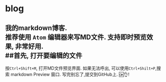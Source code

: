 # blog
  我的markdown博客.<br>
推荐使用 `Atom` 编辑器来写MD文件. 支持即时预览效果, 非常好用.<br>
##首先, 打开要编辑的文件
----------
按`Ctrl+Shift+M`, 打开MD文件预览界面. 如果无法呼出, 可以使用`Ctrl+Shilt+P`,搜索 markdown Preview 窗口. 写完别忘了,提交到GitHub上. :ok::ok_hand:!
